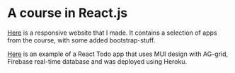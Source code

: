 # A course in React.js

[Here](https://lit-wildwood-42978.herokuapp.com/) is a responsive website that I made. It 
contains a selection of apps from the course, with some added bootstrap-stuff.

[Here](https://secret-spire-16002.herokuapp.com/) is an example of a React Todo app that uses MUI design with AG-grid, Firebase real-time database and was deployed using Heroku.


